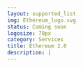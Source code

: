 ```yaml
---
layout: supported_list
img: Ethereum_logo.svg
status: Coming soon
logosize: 70px
category: Services
title: Ethereum 2.0
description: | 
---
```


